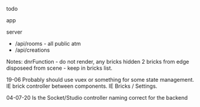 todo

app


server
- /api/rooms - all public atm
- /api/creations



Notes:
dnrFunction - do not render, any bricks hidden 2 bricks from edge disposeed from scene  - keep in bricks list.


19-06
Probably should use vuex or something for some state management. IE brick controller between components. IE Bricks / Settings.

04-07-20
Is the Socket/Studio controller naming correct for the backend